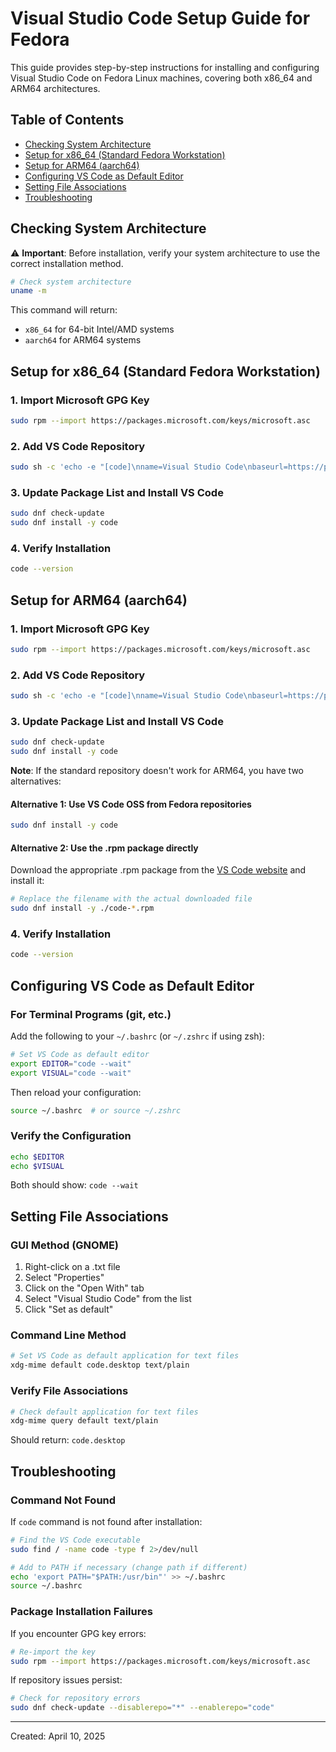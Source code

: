 # Visual Studio Code Setup Guide for Fedora

This guide provides step-by-step instructions for installing and configuring Visual Studio Code on Fedora Linux machines, covering both x86_64 and ARM64 architectures.

## Table of Contents
- [Checking System Architecture](#checking-system-architecture)
- [Setup for x86_64 (Standard Fedora Workstation)](#setup-for-x86_64-standard-fedora-workstation)
- [Setup for ARM64 (aarch64)](#setup-for-arm64-aarch64)
- [Configuring VS Code as Default Editor](#configuring-vs-code-as-default-editor)
- [Setting File Associations](#setting-file-associations)
- [Troubleshooting](#troubleshooting)

## Checking System Architecture

⚠️ **Important**: Before installation, verify your system architecture to use the correct installation method.

```bash
# Check system architecture
uname -m
```

This command will return:
- `x86_64` for 64-bit Intel/AMD systems
- `aarch64` for ARM64 systems

## Setup for x86_64 (Standard Fedora Workstation)

### 1. Import Microsoft GPG Key

```bash
sudo rpm --import https://packages.microsoft.com/keys/microsoft.asc
```

### 2. Add VS Code Repository

```bash
sudo sh -c 'echo -e "[code]\nname=Visual Studio Code\nbaseurl=https://packages.microsoft.com/yumrepos/vscode\nenabled=1\ngpgcheck=1\ngpgkey=https://packages.microsoft.com/keys/microsoft.asc" > /etc/yum.repos.d/vscode.repo'
```

### 3. Update Package List and Install VS Code

```bash
sudo dnf check-update
sudo dnf install -y code
```

### 4. Verify Installation

```bash
code --version
```

## Setup for ARM64 (aarch64)

### 1. Import Microsoft GPG Key

```bash
sudo rpm --import https://packages.microsoft.com/keys/microsoft.asc
```

### 2. Add VS Code Repository

```bash
sudo sh -c 'echo -e "[code]\nname=Visual Studio Code\nbaseurl=https://packages.microsoft.com/yumrepos/vscode\nenabled=1\ngpgcheck=1\ngpgkey=https://packages.microsoft.com/keys/microsoft.asc" > /etc/yum.repos.d/vscode.repo'
```

### 3. Update Package List and Install VS Code

```bash
sudo dnf check-update
sudo dnf install -y code
```

**Note**: If the standard repository doesn't work for ARM64, you have two alternatives:

#### Alternative 1: Use VS Code OSS from Fedora repositories

```bash
sudo dnf install -y code
```

#### Alternative 2: Use the .rpm package directly

Download the appropriate .rpm package from the [VS Code website](https://code.visualstudio.com/Download) and install it:

```bash
# Replace the filename with the actual downloaded file
sudo dnf install -y ./code-*.rpm
```

### 4. Verify Installation

```bash
code --version
```

## Configuring VS Code as Default Editor

### For Terminal Programs (git, etc.)

Add the following to your `~/.bashrc` (or `~/.zshrc` if using zsh):

```bash
# Set VS Code as default editor
export EDITOR="code --wait"
export VISUAL="code --wait"
```

Then reload your configuration:

```bash
source ~/.bashrc  # or source ~/.zshrc
```

### Verify the Configuration

```bash
echo $EDITOR
echo $VISUAL
```

Both should show: `code --wait`

## Setting File Associations

### GUI Method (GNOME)

1. Right-click on a .txt file
2. Select "Properties"
3. Click on the "Open With" tab
4. Select "Visual Studio Code" from the list
5. Click "Set as default"

### Command Line Method

```bash
# Set VS Code as default application for text files
xdg-mime default code.desktop text/plain
```

### Verify File Associations

```bash
# Check default application for text files
xdg-mime query default text/plain
```

Should return: `code.desktop`

## Troubleshooting

### Command Not Found

If `code` command is not found after installation:

```bash
# Find the VS Code executable
sudo find / -name code -type f 2>/dev/null

# Add to PATH if necessary (change path if different)
echo 'export PATH="$PATH:/usr/bin"' >> ~/.bashrc
source ~/.bashrc
```

### Package Installation Failures

If you encounter GPG key errors:

```bash
# Re-import the key
sudo rpm --import https://packages.microsoft.com/keys/microsoft.asc
```

If repository issues persist:

```bash
# Check for repository errors
sudo dnf check-update --disablerepo="*" --enablerepo="code"
```

---

Created: April 10, 2025

